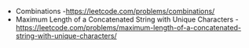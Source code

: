 * Combinations
	-https://leetcode.com/problems/combinations/
* Maximum Length of a Concatenated String with Unique Characters
	-https://leetcode.com/problems/maximum-length-of-a-concatenated-string-with-unique-characters/